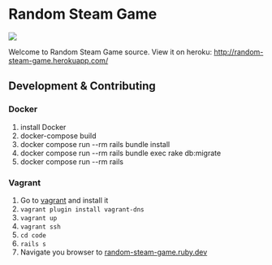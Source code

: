# Random Steam Game

![](https://api.travis-ci.org/deniskorobicyn/random-steam-game.svg?branch=master)

Welcome to Random Steam Game source. View it on heroku: http://random-steam-game.herokuapp.com/

## Development & Contributing

### Docker

1. install Docker
2. docker-compose build
3. docker compose run --rm rails bundle install
4. docker compose run --rm rails bundle exec rake db:migrate
5. docker compose run --rm rails

### Vagrant
1. Go to [vagrant](https://www.vagrantup.com/downloads.html) and install it
2. `vagrant plugin install vagrant-dns`
3. `vagrant up`
4. `vagrant ssh`
5. `cd code`
6. `rails s`
7. Navigate you browser to [random-steam-game.ruby.dev](random-steam-game.ruby.dev)
